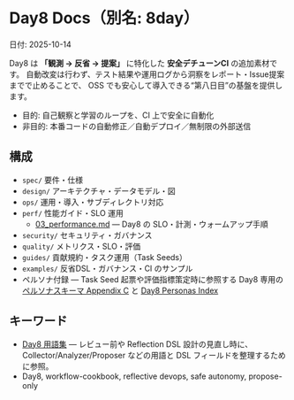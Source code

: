 # Day8 Docs（別名: 8day）
日付: 2025-10-14

Day8 は **「観測 → 反省 → 提案」** に特化した **安全デチューンCI** の追加素材です。
自動改変は行わず、テスト結果や運用ログから洞察をレポート・Issue提案までで止めることで、
OSS でも安心して導入できる“第八日目”の基盤を提供します。

- 目的: 自己観察と学習のループを、CI 上で安全に自動化
- 非目的: 本番コードの自動修正／自動デプロイ／無制限の外部送信

## 構成
- `spec/` 要件・仕様
- `design/` アーキテクチャ・データモデル・図
- `ops/` 運用・導入・サブディレクトリ対応
- `perf/` 性能ガイド・SLO 運用
  - [03_performance.md](perf/03_performance.md) — Day8 の SLO・計測・ウォームアップ手順
- `security/` セキュリティ・ガバナンス
- `quality/` メトリクス・SLO・評価
- `guides/` 貢献規約・タスク運用（Task Seeds）
- `examples/` 反省DSL・ガバナンス・CI のサンプル
- ペルソナ付録 — Task Seed 起票や評価指標策定時に参照する Day8 専用の [ペルソナスキーマ Appendix C](../addenda/C_Persona_Schema.md) と [Day8 Personas Index](../../personas/README.md)

## キーワード
- [Day8 用語集](../addenda/A_Glossary.md) — レビュー前や Reflection DSL 設計の見直し時に、Collector/Analyzer/Proposer などの用語と DSL フィールドを整理するために参照。
- Day8, workflow-cookbook, reflective devops, safe autonomy, propose-only
